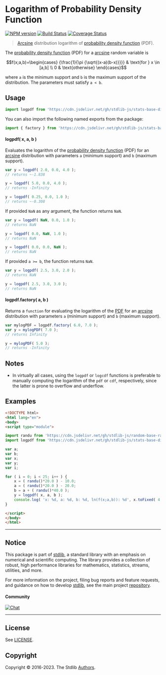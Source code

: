 <!--

@license Apache-2.0

Copyright (c) 2018 The Stdlib Authors.

Licensed under the Apache License, Version 2.0 (the "License");
you may not use this file except in compliance with the License.
You may obtain a copy of the License at

   http://www.apache.org/licenses/LICENSE-2.0

Unless required by applicable law or agreed to in writing, software
distributed under the License is distributed on an "AS IS" BASIS,
WITHOUT WARRANTIES OR CONDITIONS OF ANY KIND, either express or implied.
See the License for the specific language governing permissions and
limitations under the License.

-->

# Logarithm of Probability Density Function

[![NPM version][npm-image]][npm-url] [![Build Status][test-image]][test-url] [![Coverage Status][coverage-image]][coverage-url] <!-- [![dependencies][dependencies-image]][dependencies-url] -->

> [Arcsine][arcsine-distribution] distribution logarithm of [probability density function][pdf] (PDF).

<section class="intro">

The [probability density function][pdf] (PDF) for a [arcsine][arcsine-distribution] random variable is

<!-- <equation class="equation" label="eq:arcsine_pdf" align="center" raw="f(x;a,b)=\begin{cases} {\frac{1}{\pi {\sqrt{(x-a)(b-x)}}}} & \text{for } x \in [a,b] \\ 0 & \text{otherwise} \end{cases}" alt="Probability density function (PDF) for an distribution."> -->

```math
f(x;a,b)=\begin{cases} {\frac{1}{\pi {\sqrt{(x-a)(b-x)}}}} & \text{for } x \in [a,b] \\ 0 & \text{otherwise} \end{cases}
```

<!-- <div class="equation" align="center" data-raw-text="f(x;a,b)=\begin{cases} {\frac{1}{\pi {\sqrt{(x-a)(b-x)}}}} &amp; \text{for } x \in [a,b] \\ 0 &amp; \text{otherwise} \end{cases}" data-equation="eq:arcsine_pdf">
    <img src="https://cdn.jsdelivr.net/gh/stdlib-js/stdlib@51534079fef45e990850102147e8945fb023d1d0/lib/node_modules/@stdlib/stats/base/dists/arcsine/logpdf/docs/img/equation_arcsine_pdf.svg" alt="Probability density function (PDF) for an distribution.">
    <br>
</div> -->

<!-- </equation> -->

where `a` is the minimum support and `b` is the maximum support of the distribution. The parameters must satisfy `a < b`.

</section>

<!-- /.intro -->



<section class="usage">

## Usage

```javascript
import logpdf from 'https://cdn.jsdelivr.net/gh/stdlib-js/stats-base-dists-arcsine-logpdf@esm/index.mjs';
```

You can also import the following named exports from the package:

```javascript
import { factory } from 'https://cdn.jsdelivr.net/gh/stdlib-js/stats-base-dists-arcsine-logpdf@esm/index.mjs';
```

#### logpdf( x, a, b )

Evaluates the logarithm of the [probability density function][pdf] (PDF) for an [arcsine][arcsine-distribution] distribution with parameters `a` (minimum support) and `b` (maximum support).

```javascript
var y = logpdf( 2.0, 0.0, 4.0 );
// returns ~-1.838

y = logpdf( 5.0, 0.0, 4.0 );
// returns -Infinity

y = logpdf( 0.25, 0.0, 1.0 );
// returns ~-0.308
```

If provided `NaN` as any argument, the function returns `NaN`.

```javascript
var y = logpdf( NaN, 0.0, 1.0 );
// returns NaN

y = logpdf( 0.0, NaN, 1.0 );
// returns NaN

y = logpdf( 0.0, 0.0, NaN );
// returns NaN
```

If provided `a >= b`, the function returns `NaN`.

```javascript
var y = logpdf( 2.5, 3.0, 2.0 );
// returns NaN

y = logpdf( 2.5, 3.0, 3.0 );
// returns NaN
```

#### logpdf.factory( a, b )

Returns a `function` for evaluating the logarithm of the [PDF][pdf] for an [arcsine][arcsine-distribution] distribution with parameters `a` (minimum support) and `b` (maximum support).

```javascript
var mylogPDF = logpdf.factory( 6.0, 7.0 );
var y = mylogPDF( 7.0 );
// returns Infinity

y = mylogPDF( 5.0 );
// returns -Infinity
```

</section>

<!-- /.usage -->

<section class="notes">

## Notes

-   In virtually all cases, using the `logpdf` or `logcdf` functions is preferable to manually computing the logarithm of the `pdf` or `cdf`, respectively, since the latter is prone to overflow and underflow.

</section>

<!-- /.notes -->

<section class="examples">

## Examples

<!-- eslint no-undef: "error" -->

```html
<!DOCTYPE html>
<html lang="en">
<body>
<script type="module">

import randu from 'https://cdn.jsdelivr.net/gh/stdlib-js/random-base-randu@esm/index.mjs';
import logpdf from 'https://cdn.jsdelivr.net/gh/stdlib-js/stats-base-dists-arcsine-logpdf@esm/index.mjs';

var a;
var b;
var x;
var y;
var i;

for ( i = 0; i < 25; i++ ) {
    x = ( randu()*20.0 ) - 10.0;
    a = ( randu()*20.0 ) - 20.0;
    b = a + ( randu()*40.0 );
    y = logpdf( x, a, b );
    console.log( 'x: %d, a: %d, b: %d, ln(f(x;a,b)): %d', x.toFixed( 4 ), a.toFixed( 4 ), b.toFixed( 4 ), y.toFixed( 4 ) );
}

</script>
</body>
</html>
```

</section>

<!-- /.examples -->

<!-- Section for related `stdlib` packages. Do not manually edit this section, as it is automatically populated. -->

<section class="related">

</section>

<!-- /.related -->

<!-- Section for all links. Make sure to keep an empty line after the `section` element and another before the `/section` close. -->


<section class="main-repo" >

* * *

## Notice

This package is part of [stdlib][stdlib], a standard library with an emphasis on numerical and scientific computing. The library provides a collection of robust, high performance libraries for mathematics, statistics, streams, utilities, and more.

For more information on the project, filing bug reports and feature requests, and guidance on how to develop [stdlib][stdlib], see the main project [repository][stdlib].

#### Community

[![Chat][chat-image]][chat-url]

---

## License

See [LICENSE][stdlib-license].


## Copyright

Copyright &copy; 2016-2023. The Stdlib [Authors][stdlib-authors].

</section>

<!-- /.stdlib -->

<!-- Section for all links. Make sure to keep an empty line after the `section` element and another before the `/section` close. -->

<section class="links">

[npm-image]: http://img.shields.io/npm/v/@stdlib/stats-base-dists-arcsine-logpdf.svg
[npm-url]: https://npmjs.org/package/@stdlib/stats-base-dists-arcsine-logpdf

[test-image]: https://github.com/stdlib-js/stats-base-dists-arcsine-logpdf/actions/workflows/test.yml/badge.svg?branch=main
[test-url]: https://github.com/stdlib-js/stats-base-dists-arcsine-logpdf/actions/workflows/test.yml?query=branch:main

[coverage-image]: https://img.shields.io/codecov/c/github/stdlib-js/stats-base-dists-arcsine-logpdf/main.svg
[coverage-url]: https://codecov.io/github/stdlib-js/stats-base-dists-arcsine-logpdf?branch=main

<!--

[dependencies-image]: https://img.shields.io/david/stdlib-js/stats-base-dists-arcsine-logpdf.svg
[dependencies-url]: https://david-dm.org/stdlib-js/stats-base-dists-arcsine-logpdf/main

-->

[chat-image]: https://img.shields.io/gitter/room/stdlib-js/stdlib.svg
[chat-url]: https://app.gitter.im/#/room/#stdlib-js_stdlib:gitter.im

[stdlib]: https://github.com/stdlib-js/stdlib

[stdlib-authors]: https://github.com/stdlib-js/stdlib/graphs/contributors

[umd]: https://github.com/umdjs/umd
[es-module]: https://developer.mozilla.org/en-US/docs/Web/JavaScript/Guide/Modules

[deno-url]: https://github.com/stdlib-js/stats-base-dists-arcsine-logpdf/tree/deno
[umd-url]: https://github.com/stdlib-js/stats-base-dists-arcsine-logpdf/tree/umd
[esm-url]: https://github.com/stdlib-js/stats-base-dists-arcsine-logpdf/tree/esm
[branches-url]: https://github.com/stdlib-js/stats-base-dists-arcsine-logpdf/blob/main/branches.md

[stdlib-license]: https://raw.githubusercontent.com/stdlib-js/stats-base-dists-arcsine-logpdf/main/LICENSE

[pdf]: https://en.wikipedia.org/wiki/Probability_density_function

[arcsine-distribution]: https://en.wikipedia.org/wiki/Uniform_distribution

</section>

<!-- /.links -->
